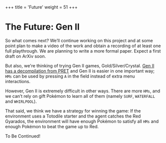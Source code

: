 +++
title = 'Future'
weight = 51
+++

# The Future: Gen II

So what comes next? We’ll continue working on this project and at some point plan to make a video of the work and obtain a recording of at least one full playthrough. We are planning to write a more formal paper. Expect a first draft on ArXiv soon.

But also, we're thinking of trying Gen II games, Gold/Silver/Crystal. [Gen II has a decompilation from PRET](https://github.com/pret/pokecrystal) and Gen II is easier in one important way; `HMs` can be used by pressing `A` in the field instead of extra menu interactions.

However, Gen II is extremely difficult in other ways. There are more `HMs`, and we can’t rely on gift Pokémon to learn all of them (namely `SURF`, `WATERFALL` and `WHIRLPOOL`).

That said, we think we have a strategy for winning the game: If the environment uses a Totodile starter and the agent catches the Red Gyarados, the environment will have enough Pokémon to satisfy all `HMs` and enough Pokémon to beat the game up to Red.

To Be Continued!